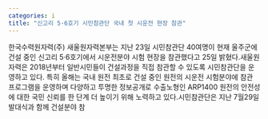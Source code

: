 ```yaml
---
categories: i
title: "신고리 5·6호기 시민참관단 국내 첫 시운전 현장 참관"
---
```

한국수력원자력(주) 새울원자력본부는 지난 23일 시민참관단 40여명이 현재 울주군에 건설 중인 신고리 5·6호기에서 시운전분야 시험 현장을 참관했다고 25일 밝혔다.새울원자력은 2018년부터 일반시민들이 건설과정을 직접 참관할 수 있도록 시민참관단을 운영하고 있다. 특히 올해는 국내 원전 최초로 건설 중인 원전의 시운전 시험분야에 참관 프로그램을 운영하며 다양하고 투명한 정보공개로 수출노형인 ARP1400 원전의 안전성에 대한 국민 신뢰를 한 단계 더 높이기 위해 노력하고 있다.시민참관단은 지난 7월29일 발대식과 함께 건설분야 참